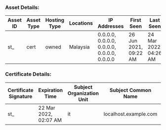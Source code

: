 ### Asset Details:
|Asset ID|Asset Type|Hosting Type|Locations|IP Addresses|First Seen|Last Seen|Status|Security Grade|Domain Names|Organizations|Severe Issues|
|---|---|---|---|---|---|---|---|---|---|---|---|
| st_ | cert | owned | Malaysia | 0.0.0.0,<br>0.0.0.0,<br>0.0.0.0,<br>0.0.0.0,<br>0.0.0.0 | 26 Jun 2021, 09:22 AM | 24 Mar 2022, 04:26 AM | normal | C | localhost.example.com | Acme Corporation | 0 |

### Certificate Details:
|Certificate Signature|Expiration Time|Subject Organization Unit|Subject Common Name|Subject Organization|Subject Country|Issuer Organization Unit|Issuer Common Name|Issuer Organization|Issuer Country|
|---|---|---|---|---|---|---|---|---|---|
| st_ | 22 Mar 2022, 02:07 AM | it | localhost.example.com | vesta control panel | us | it | localhost.example.com | vesta control panel | us |
